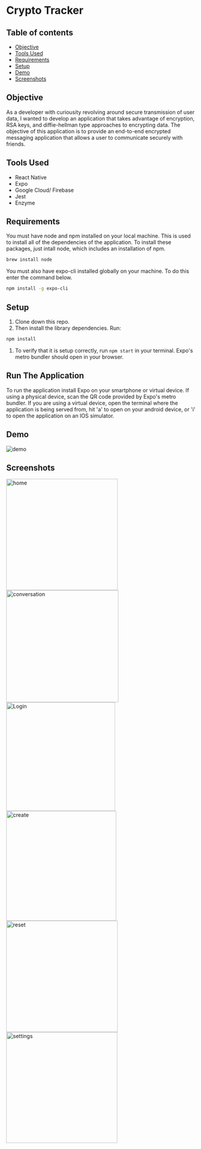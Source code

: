 # Crypto Tracker

## Table of contents
* [Objective](#Objective)
* [Tools Used](#Tools-Used)
* [Requirements](#Requirements)
* [Setup](#Setup)
* [Demo](#Demo)
* [Screenshots](#Screenshots) 

## Objective
  
  As a developer with curiousity revolving around secure transmission of user data, I wanted to develop an application that takes advantage of encryption, RSA keys, and diffie-hellman type approaches to encrypting data. The objective of this application is to provide an end-to-end encrypted messaging application that allows a user to communicate securely with friends. 
## Tools Used

- React Native
- Expo
- Google Cloud/ Firebase
- Jest
- Enzyme

## Requirements

You must have node and npm installed on your local machine. This is used to install all of the dependencies of the application. To install these packages, just intall node, which includes an installation of npm.
 
```bash
brew install node
```

You must also have expo-cli installed globally on your machine. To do this enter the command below.

```bash
npm install -g expo-cli
```

## Setup

1. Clone down this repo.
1. Then install the library dependencies. Run:

```bash
npm install
```
1. To verify that it is setup correctly, run `npm start` in your terminal. Expo's metro bundler should open in your browser.

## Run The Application

To run the application install Expo on your smartphone or virtual device. If using a physical device, scan the QR code provided by Expo's metro bundler. If you are using a virtual device, open the terminal where the application is being served from, hit 'a' to open on your android device, or 'i' to open the application on an IOS simulator.

## Demo
![demo](https://user-images.githubusercontent.com/25031031/77705435-4a884700-6f85-11ea-8197-d10e02cb36a8.gif)


## Screenshots
<img width="297" alt="home" src="https://user-images.githubusercontent.com/25031031/77705202-ad2d1300-6f84-11ea-80f7-7e1c6c01bb89.png">
<img width="299" alt="conversation" src="https://user-images.githubusercontent.com/25031031/77705223-b74f1180-6f84-11ea-86ad-049a72fae0ad.png">
<img width="290" alt="Login" src="https://user-images.githubusercontent.com/25031031/77705207-b0280380-6f84-11ea-81a4-edae81ea2094.png">
<img width="293" alt="create" src="https://user-images.githubusercontent.com/25031031/77705208-b1593080-6f84-11ea-999a-95d23b98a1fd.png">
<img width="297" alt="reset" src="https://user-images.githubusercontent.com/25031031/77705218-b4ecb780-6f84-11ea-922c-c2e5687dc349.png">
<img width="296" alt="settings" src="https://user-images.githubusercontent.com/25031031/77705242-c2a23d00-6f84-11ea-8245-9da110a35b76.png">


